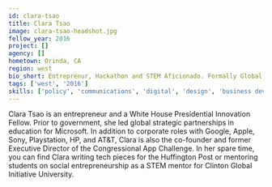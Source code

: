 ```yaml
---
id: clara-tsao
title: Clara Tsao
image: clara-tsao-headshot.jpg
fellow_year: 2016
project: []
agency: []
hometown: Orinda, CA
region: west
bio_short: Entreprenur, Hackathon and STEM Aficionado. Formally Global Partners GTM @Microsoft, @Google Technology Policy Fellow
tags: ['west', '2016']
skills: ['policy', 'communications', 'digital', 'design', 'business development', 'product', 'frontend development']
---
```


Clara Tsao is an entrepreneur and a White House Presidential Innovation Fellow. Prior to government, she led global strategic partnerships in education for Microsoft. In addition to corporate roles with Google, Apple, Sony, Playstation, HP, and AT&T, Clara is also the co-founder and former Executive Director of the Congressional App Challenge. In her spare time, you can find Clara writing tech pieces for the Huffington Post or mentoring students on social entrepreneurship as a STEM mentor for Clinton Global Initiative University.
